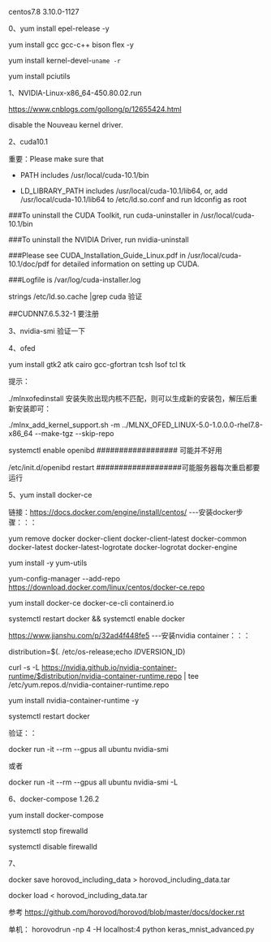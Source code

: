 centos7.8 3.10.0-1127

0、yum install epel-release -y

yum install gcc gcc-c++ bison flex -y

yum install kernel-devel-`uname -r`

yum install pciutils


1、NVIDIA-Linux-x86_64-450.80.02.run


https://www.cnblogs.com/gollong/p/12655424.html

disable the Nouveau kernel driver.



2、cuda10.1


重要：Please make sure that

 -   PATH includes /usr/local/cuda-10.1/bin
 
 -   LD_LIBRARY_PATH includes /usr/local/cuda-10.1/lib64, or, add /usr/local/cuda-10.1/lib64 to /etc/ld.so.conf and run ldconfig as root
 

###To uninstall the CUDA Toolkit, run cuda-uninstaller in /usr/local/cuda-10.1/bin

###To uninstall the NVIDIA Driver, run nvidia-uninstall


###Please see CUDA_Installation_Guide_Linux.pdf in /usr/local/cuda-10.1/doc/pdf for detailed information on setting up CUDA.

###Logfile is /var/log/cuda-installer.log


strings /etc/ld.so.cache |grep cuda   验证


##CUDNN7.6.5.32-1 要注册




3、nvidia-smi 验证一下


4、ofed

yum install gtk2 atk cairo gcc-gfortran tcsh lsof tcl tk

提示：

./mlnxofedinstall 安装失败出现内核不匹配，则可以生成新的安装包，解压后重新安装即可：

 ./mlnx_add_kernel_support.sh  -m ../MLNX_OFED_LINUX-5.0-1.0.0.0-rhel7.8-x86_64 --make-tgz --skip-repo
 
 
 
systemctl enable openibd        ################## 可能并不好用

/etc/init.d/openibd restart     ###################可能服务器每次重启都要运行


5、yum install docker-ce   


链接：https://docs.docker.com/engine/install/centos/  ---安装docker步骤：：：

yum remove docker docker-client docker-client-latest  docker-common docker-latest  docker-latest-logrotate docker-logrotat docker-engine

yum install -y yum-utils

yum-config-manager  --add-repo  https://download.docker.com/linux/centos/docker-ce.repo

yum install docker-ce docker-ce-cli containerd.io

systemctl restart docker && systemctl enable docker



https://www.jianshu.com/p/32ad4f448fe5  ---安装nvidia container：：：

distribution=$(. /etc/os-release;echo $ID$VERSION_ID)

curl -s -L https://nvidia.github.io/nvidia-container-runtime/$distribution/nvidia-container-runtime.repo |  tee /etc/yum.repos.d/nvidia-container-runtime.repo

yum install nvidia-container-runtime -y


systemctl restart docker


验证：：

 docker run -it --rm --gpus all ubuntu nvidia-smi 
 
 或者
 
 docker run -it --rm --gpus all ubuntu nvidia-smi -L
 

6、docker-compose 1.26.2

yum install docker-compose


systemctl stop firewalld

systemctl disable firewalld

7、

docker save horovod_including_data > horovod_including_data.tar


docker load < horovod_including_data.tar


参考   https://github.com/horovod/horovod/blob/master/docs/docker.rst


单机：  horovodrun -np 4 -H localhost:4 python keras_mnist_advanced.py


